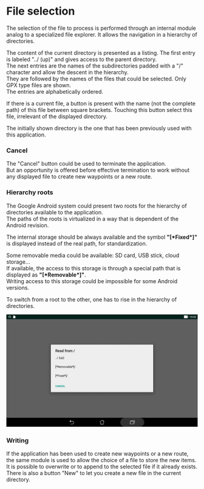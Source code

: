 # File selection

The selection of the file to process is performed through an
internal module analog to a specialized  file explorer.
It allows the navigation in a hierarchy of directories.  

The content of the current directory is presented as a listing.
The first entry is labeled "../  (up)" and gives access to the
parent directory.  
The next entries are the names of the subdirectories padded
with a "/" character and allow the descent in the hierarchy.  
They are followed by the names of the files that could be selected.
Only GPX type files are shown.  
The entries are alphabetically ordered.

If there is a current file, a button is present with the name
(not the complete path) of this file between square brackets.
Touching this button select this file, irrelevant of the displayed
directory.

The initially shown directory is the one that has been
previously used with this application.

### Cancel

The "Cancel" button could be used to terminate the application.  
But an opportunity is offered before effective termination to
work without any displayed file to create new waypoints or a
new route.

### Hierarchy roots

The Google Android system could present two roots for the hierarchy
of directories available to the application.  
The paths of the roots is virtualized in a way that is dependent
of the Android revision.

The internal storage should be always available and
the symbol **"[\*Fixed\*]"** is displayed instead of the real path,
for standardization.

Some removable media could be available: SD card, USB stick, cloud storage...  
If available, the access to this storage is through a special path
that is displayed as **"[\*Removable\*]"**.  
Writing access to this storage could be impossible for some
Android versions.

To switch from a root to the other, one has to rise in the hierarchy
of directories.

![Roots](Gallery/Roots.jpg)

### Writing

If the application has been used to create new waypoints or a new route,
the same module is used to allow the choice of a file to store
the new items.  
It is possible to overwrite or to append to the selected file if it
already exists.  
There is also a button "New" to let you create a new file in the
current directory.

